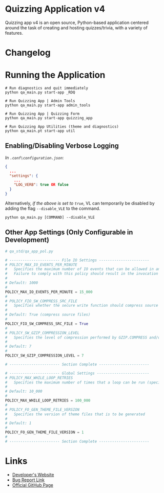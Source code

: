 # Quizzing Application v4

Quizzing app v4 is an open source, Python-based application centered around the task of creating and hosting quizzes/trivia, with a variety of features. 

# Changelog

# Running the Application

```shell
# Run diagnostics and quit immediately
python qa_main.py start-app _RDQ

# Run Quizzing App | Admin Tools
python qa_main.py start-app admin_tools

# Run Quizzing App | Quizzing Form
python qa_main.py start-app quizzing_app

# Run Quizzing App Utilities (theme and diagnostics)
python qa_main.pt start-app util
```

## Enabling/Disabling Verbose Logging
_In `.conf\configuration.json`_:

```JSON
{
  ...
  "settings": {
    ...
    "LOG_VERB": true OR false
  }
}
```

Alternatively, _if the above is set to `true`_, VL can temporarily be disabled by adding the flag `--disable_VLE` to the command.

```shell
python qa_main.py [COMMAND] --disable_VLE
```

## Other App Settings (Only Configurable in Development)
```python
# qa_std/qa_app_pol.py

# ----------------------- File IO Settings -----------------------
# POLICY_MAX_IO_EVENTS_PER_MINUTE
#   Specifies the maximum number of IO events that can be allowed in any given one-minute period
#   Failure to comply with this policy should result in the invocation of a IOError exception
#
# Default: 1000
#
POLICY_MAX_IO_EVENTS_PER_MINUTE = 15_000
#
# POLICY_FIO_SW_COMPRESS_SRC_FILE
#   Specifies whether the secure write function should compress source files (if secure write mode is enabled)
#
# Default: True (compress source files)
#
POLICY_FIO_SW_COMPRESS_SRC_FILE = True
#
# POLICY_SW_GZIP_COMPRESSION_LEVEL
#   Specifies the level of compression performed by GZIP.COMPRESS and/or ZLIB.COMPRESS in SW functions.
#
# Default: 7
#
POLICY_SW_GZIP_COMPRESSION_LEVEL = 7

# ----------------------- Section Complete -----------------------

# ----------------------- Global Settings ------------------------
# POLICY_MAX_WHILE_LOOP_RETRIES
#   Specifies the maximum number of times that a loop can be run (specifically a while loop).
#
# Default: 10_000
#
POLICY_MAX_WHILE_LOOP_RETRIES = 100_000
#
# POLICY_FO_GEN_THEME_FILE_VERSION
#   Specifies the version of theme files that is to be generated
#
# Default: 1
#
POLICY_FO_GEN_THEME_FILE_VERSION = 1
#
# ----------------------- Section Complete -----------------------
```

# Links
* [Developer's Website](https://geetansh.ca)
* [Bug Report Link](https://geetansh.ca/quizzing-app-v4-bug-report/)
* [Official GitHub Page](https://github.com/GeetanshGautam0/QAS4)
